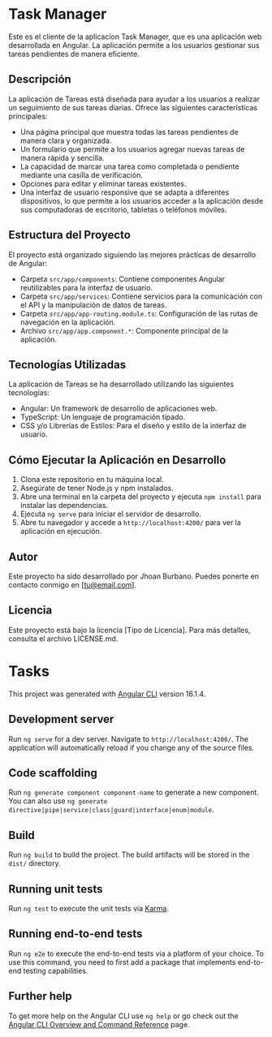 # Task Manager

Este es el cliente de la aplicacion Task Manager, que es una aplicación web desarrollada en Angular. La aplicación permite a los usuarios gestionar sus tareas pendientes de manera eficiente.

## Descripción

La aplicación de Tareas está diseñada para ayudar a los usuarios a realizar un seguimiento de sus tareas diarias. Ofrece las siguientes características principales:

- Una página principal que muestra todas las tareas pendientes de manera clara y organizada.
- Un formulario que permite a los usuarios agregar nuevas tareas de manera rápida y sencilla.
- La capacidad de marcar una tarea como completada o pendiente mediante una casilla de verificación.
- Opciones para editar y eliminar tareas existentes.
- Una interfaz de usuario responsive que se adapta a diferentes dispositivos, lo que permite a los usuarios acceder a la aplicación desde sus computadoras de escritorio, tabletas o teléfonos móviles.

## Estructura del Proyecto

El proyecto está organizado siguiendo las mejores prácticas de desarrollo de Angular:

- Carpeta `src/app/components`: Contiene componentes Angular reutilizables para la interfaz de usuario.
- Carpeta `src/app/services`: Contiene servicios para la comunicación con el API y la manipulación de datos de tareas.
- Carpeta `src/app/app-routing.module.ts`: Configuración de las rutas de navegación en la aplicación.
- Archivo `src/app/app.component.*`: Componente principal de la aplicación.

## Tecnologías Utilizadas

La aplicación de Tareas se ha desarrollado utilizando las siguientes tecnologías:

- Angular: Un framework de desarrollo de aplicaciones web.
- TypeScript: Un lenguaje de programación tipado.
- CSS y/o Librerías de Estilos: Para el diseño y estilo de la interfaz de usuario.

## Cómo Ejecutar la Aplicación en Desarrollo

1. Clona este repositorio en tu máquina local.
2. Asegúrate de tener Node.js y npm instalados.
3. Abre una terminal en la carpeta del proyecto y ejecuta `npm install` para instalar las dependencias.
4. Ejecuta `ng serve` para iniciar el servidor de desarrollo.
5. Abre tu navegador y accede a `http://localhost:4200/` para ver la aplicación en ejecución.

## Autor

Este proyecto ha sido desarrollado por Jhoan Burbano. Puedes ponerte en contacto conmigo en [tu@email.com].

## Licencia

Este proyecto está bajo la licencia [Tipo de Licencia]. Para más detalles, consulta el archivo LICENSE.md.


# Tasks

This project was generated with [Angular CLI](https://github.com/angular/angular-cli) version 16.1.4.

## Development server

Run `ng serve` for a dev server. Navigate to `http://localhost:4200/`. The application will automatically reload if you change any of the source files.

## Code scaffolding

Run `ng generate component component-name` to generate a new component. You can also use `ng generate directive|pipe|service|class|guard|interface|enum|module`.

## Build

Run `ng build` to build the project. The build artifacts will be stored in the `dist/` directory.

## Running unit tests

Run `ng test` to execute the unit tests via [Karma](https://karma-runner.github.io).

## Running end-to-end tests

Run `ng e2e` to execute the end-to-end tests via a platform of your choice. To use this command, you need to first add a package that implements end-to-end testing capabilities.

## Further help

To get more help on the Angular CLI use `ng help` or go check out the [Angular CLI Overview and Command Reference](https://angular.io/cli) page.
